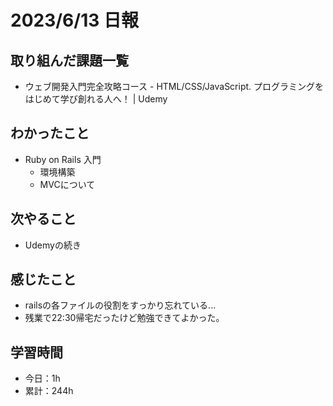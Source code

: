 # 2023/6/13 日報
## 取り組んだ課題一覧
- ウェブ開発入門完全攻略コース - HTML/CSS/JavaScript. プログラミングをはじめて学び創れる人へ！ | Udemy

## わかったこと
- Ruby on Rails 入門
  - 環境構築
  - MVCについて

## 次やること
- Udemyの続き

## 感じたこと
- railsの各ファイルの役割をすっかり忘れている...
- 残業で22:30帰宅だったけど勉強できてよかった。

## 学習時間
- 今日：1h
- 累計：244h
